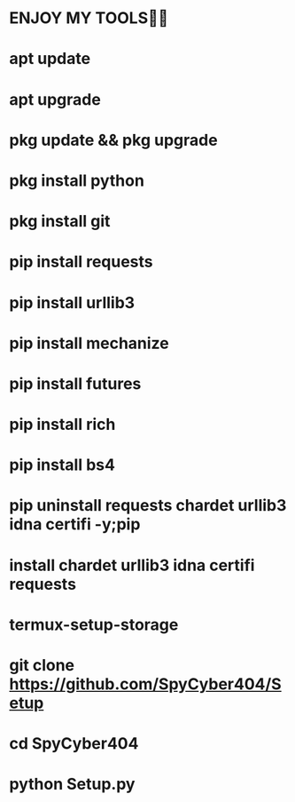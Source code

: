 #  ENJOY MY TOOLS🥰🥰


#  apt update 

#  apt upgrade 

#  pkg update && pkg upgrade

#  pkg install python

#  pkg install git

#  pip install requests

#  pip install urllib3

#  pip install mechanize

#  pip install futures

#  pip install rich

#  pip install bs4

#  pip uninstall requests chardet urllib3 idna certifi -y;pip 

#  install chardet urllib3 idna certifi requests

#  termux-setup-storage

# git clone  https://github.com/SpyCyber404/Setup

#  cd SpyCyber404

#  python Setup.py
